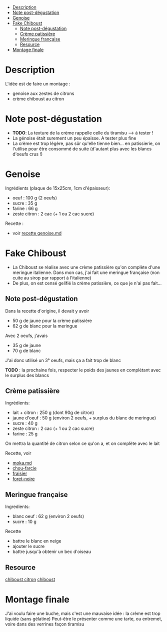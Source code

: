<!-- vim-markdown-toc GFM -->

* [Description](#description)
* [Note post-dégustation](#note-post-dégustation)
* [Genoise](#genoise)
* [Fake Chiboust](#fake-chiboust)
    * [Note post-dégustation](#note-post-dégustation-1)
    * [Crème patissière](#crème-patissière)
    * [Meringue française](#meringue-française)
    * [Resource](#resource)
* [Montage finale](#montage-finale)

<!-- vim-markdown-toc -->

# Description

L'idée est de faire un montage :
- genoise aux zestes de citrons
- crème chiboust au citron


# Note post-dégustation
- **TODO**: La texture de la crème rappelle celle du tiramisu --> à tester !
- La génoise était surement un peu épaisse. A tester plus fine
- La crème est trop légère, pas sûr qu'elle tienne bien... en patissierie, on l'utilise pour être consommé de suite (d'autant plus avec les blancs d'oeufs crus !)

# Genoise
Ingrédients (plaque de 15x25cm, 1cm d'épaisseur):
- oeuf      :   100 g (2 oeufs)
- sucre     :   35 g
- farine    :   66 g
- zeste citron :   2 cac (+ 1 ou 2 cac sucre)

Recette :
- voir [recette genoise.md](base/genoise.md)

# Fake Chiboust

- La Chiboust se réalise avec une crème patissière qu'on complète d'une meringue italienne. Dans mon cas, j'ai fait une meringue française (non cuite au sirop par rapport à l'italienne)
- De plus, on est censé gelifié la crème patissière, ce que je n'ai pas fait...

## Note post-dégustation
Dans la recette d'origine, il devait y avoir
- 50 g de jaune pour la crème patissière
- 62 g de blanc pour la meringue

Avec 2 oeufs, j'avais
- 35 g de jaune
- 70 g de blanc

J'ai donc utilisé un 3° oeufs, mais ça a fait trop de blanc

**TODO** : la prochaine fois, respecter le poids des jaunes en complètant avec le surplus des blancs

## Crème patissière
Ingrédients:
- lait + citron :   250 g (dont 90g de citron)
- jaune d'oeuf  :   50 g (environ 2 oeufs, + surplus du blanc de meringue)
- sucre         :   40 g
- zeste citron  :   2 cac (+ 1 ou 2 cac sucre)
- farine        :   25 g

On mettra la quantité de citron selon ce qu'on a, et on complète avec le lait

Recette, voir
- [moka.md](moka.md)
- [chou-farcie](choux-farcies/choux-farcies.md)
- [fraisier](fraisier.md)
- [foret-noire](foret-noire.md)

## Meringue française
Ingredients:
- blanc oeuf    :   62 g (environ 2 oeufs)
- sucre         :   10 g

Recette
- battre le blanc en neige
- ajouter le sucre
- battre jusqu'à obtenir un bec d'oiseau

## Resource

[chiboust citron](https://www.mercotte.fr/2014/09/03/tarte-chiboust-legere-au-citron-libre-interpretation-dune-recette-de-nicolas-masse/)
[chiboust](https://encoreungateau.com/creme-chiboust/)


# Montage finale

J'ai voulu faire une buche, mais c'est une mauvaise idée : la crème est trop liquide (sans gélatine)
Peut-être le présenter comme une tarte, ou entremet, voire dans des verrines façon tiramisu
